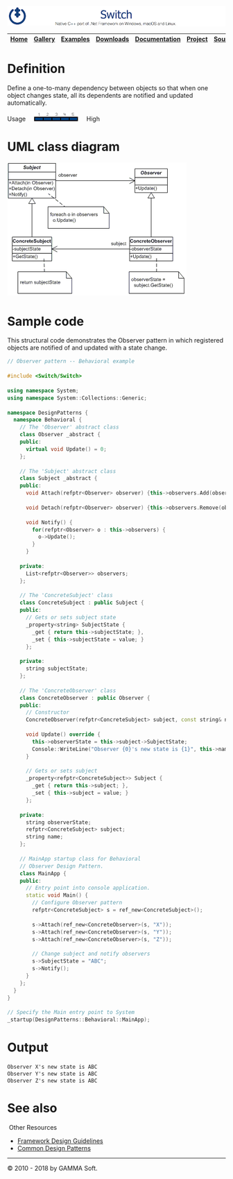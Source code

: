 ![Switch Header](Pictures/SwitchNativeC++port.png)

| [Home](Home.md) | [Gallery](Gallery.md) | [Examples](Examples.md) | [Downloads](Downloads.md) | [Documentation](Documentation.md) | [Project](https://sourceforge.net/projects/switchpro) | [Source](https://github.com/gammasoft71/switch) | [License](License.md) | [Contact](Contact.md) | [GAMMA Soft](https://gammasoft71.wixsite.com/gammasoft) |
|-----------------|-----------------------|-------------------------|-------------------------|-----------------------------------|-------------------------------------------------------|-------------------------------------------------|-----------------------|-----------------------|---------------------------------------------------------|

# Definition

Define a one-to-many dependency between objects so that when one object changes state, all its dependents are notified and updated automatically.

Usage     ![Usage](Pictures/Usage5.png)     High

# UML class diagram

![AbstractFactory](Pictures/DesignPatterns/observer.gif)

# Sample code

This structural code demonstrates the Observer pattern in which registered objects are notified of and updated with a state change.

```c++
// Observer pattern -- Behavioral example
 
#include <Switch/Switch>
 
using namespace System;
using namespace System::Collections::Generic;
 
namespace DesignPatterns {
  namespace Behavioral {
    // The 'Observer' abstract class
    class Observer _abstract {
    public:
      virtual void Update() = 0;
    };
 
    // The 'Subject' abstract class
    class Subject _abstract {
    public:
      void Attach(refptr<Observer> observer) {this->observers.Add(observer);}
 
      void Detach(refptr<Observer> observer) {this->observers.Remove(observer);}
 
      void Notify() {
        for(refptr<Observer> o : this->observers) {
          o->Update();
        }
      }
 
    private:
      List<refptr<Observer>> observers;
    };
 
    // The 'ConcreteSubject' class
    class ConcreteSubject : public Subject {
    public:
      // Gets or sets subject state
      _property<string> SubjectState {
        _get { return this->subjectState; },
        _set { this->subjectState = value; }
      };
 
    private:
      string subjectState;
    };
 
    // The 'ConcreteObserver' class
    class ConcreteObserver : public Observer {
    public:
      // Constructor
      ConcreteObserver(refptr<ConcreteSubject> subject, const string& name) : subject(subject), name(name) {}
 
      void Update() override {
        this->observerState = this->subject->SubjectState;
        Console::WriteLine("Observer {0}'s new state is {1}", this->name, this->observerState);
      }
 
      // Gets or sets subject
      _property<refptr<ConcreteSubject>> Subject {
        _get { return this->subject; },
        _set { this->subject = value; }
      };
 
    private:
      string observerState;
      refptr<ConcreteSubject> subject;
      string name;
    };
    
    // MainApp startup class for Behavioral
    // Observer Design Pattern.
    class MainApp {
    public:
      // Entry point into console application.
      static void Main() {
        // Configure Observer pattern
        refptr<ConcreteSubject> s = ref_new<ConcreteSubject>();
        
        s->Attach(ref_new<ConcreteObserver>(s, "X"));
        s->Attach(ref_new<ConcreteObserver>(s, "Y"));
        s->Attach(ref_new<ConcreteObserver>(s, "Z"));
        
        // Change subject and notify observers
        s->SubjectState = "ABC";
        s->Notify();
      }
    };
  }
}
 
// Specify the Main entry point to System
_startup(DesignPatterns::Behavioral::MainApp);
```

# Output

```
Observer X's new state is ABC
Observer Y's new state is ABC
Observer Z's new state is ABC
```

# See also
​
Other Resources

* [Framework Design Guidelines](FrameworkDesignGuidelines.md)
* [Common Design Patterns](CommonDesignPatterns.md)

______________________________________________________________________________________________

© 2010 - 2018 by GAMMA Soft.
